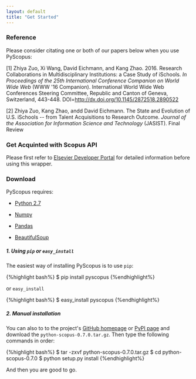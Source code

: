 ```yaml
---
layout: default
title: "Get Started"
---
```


### Reference

Please consider citating one or both of our papers below when you use PyScopus:

[1] Zhiya Zuo, Xi Wang, David Eichmann, and Kang Zhao. 2016. Research Collaborations in Multidisciplinary Institutions: a Case Study of iSchools. *In Proceedings of the 25th International Conference Companion on World Wide Web* (WWW '16 Companion). International World Wide Web Conferences Steering Committee, Republic and Canton of Geneva, Switzerland, 443-448. DOI=http://dx.doi.org/10.1145/2872518.2890522

[2] Zhiya Zuo, Kang Zhao, andd David Eichmann. The State and Evolution of U.S. iSchools -- from Talent Acquisitions to Research Outcome. *Journal of the Association for Information Science and Technology* (JASIST). Final Review

### Get Acquinted with Scopus API

Please first refer to [Elsevier Developer Portal](http://dev.elsevier.com/index.html) for detailed information before using this wrapper.

### Download

PyScopus requires:

+ [Python 2.7](https://www.python.org/download/releases/2.7/)

+ [Numpy](http://www.numpy.org/)

+ [Pandas](http://pandas.pydata.org/)

+ [BeautifulSoup](http://www.crummy.com/software/BeautifulSoup/)

##### 1. Using `pip` or `easy_install`

The easiest way of installing PyScopus is to use `pip`:

{%highlight bash%}
$ pip install pyscopus
{%endhighlight%}

 or `easy_install`

{%highlight bash%}
$ easy_install pyscopus
{%endhighlight%}

##### 2. Manual installation

You can also to to the project's <a href="https://github.com/zhiyzuo/python-scopus" target="_blank">GitHub homepage</a> or <a href="https://pypi.python.org/pypi/python-scopus/" target="_blank">PyPI page</a> and download the `python-scopus-0.7.0.tar.gz`. Then type the following commands in order:

{%highlight bash%}
$ tar -zxvf python-scopus-0.7.0.tar.gz 
$ cd python-scopus-0.7.0
$ python setup.py install
{%endhighlight%}

And then you are good to go.

